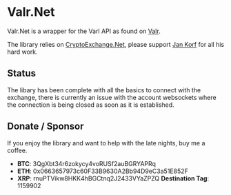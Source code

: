 # Valr.Net

Valr.Net is a wrapper for the Varl API as found on [Valr](https://docs.valr.com/#intro). 

The library relies on [CryptoExchange.Net](https://github.com/JKorf/CryptoExchange.Net), please support [Jan Korf](https://github.com/JKorf) for all his hard work.

## Status
The libary has been complete with all the basics to connect with the exchange, there is currently an issue with the account websockets where the connection is being closed as soon as it is established.

## Donate / Sponsor

If you enjoy the library and want to help with the late nights, buy me a coffee.

- **BTC**: 3QgXbt34r6zokycy4voRUSf2auBGRYAPRq
- **ETH**: 0x0663657973c60F33B9630A2Bb94D9eC3a51E852F
- **XRP**: rnuPTVikw8HKK4hBGCtnq2J2433VYaZPZQ **Destination Tag**: 1159902
